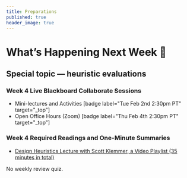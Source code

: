 ```yaml
---
title: Preparations
published: true
header_image: true
---
```


# What’s Happening Next Week 🔭

## Special topic — heuristic evaluations

### Week 4 Live Blackboard Collaborate Sessions

* Mini-lectures and Activities [badge label="Tue Feb 2nd 2:30pm PT" target="_top"]
* Open Office Hours (Zoom) [badge label="Thu Feb 4th 2:30pm PT" target="_top"]

### Week 4 Required Readings and One-Minute Summaries

* [Design Heuristics Lecture with Scott Klemmer, a Video Playlist (35 minutes in total)](https://www.youtube.com/playlist?list=PLVtu1bDQijari7LfHOoSTdcpbWIkwZWIA)  	

No weekly review quiz.  
